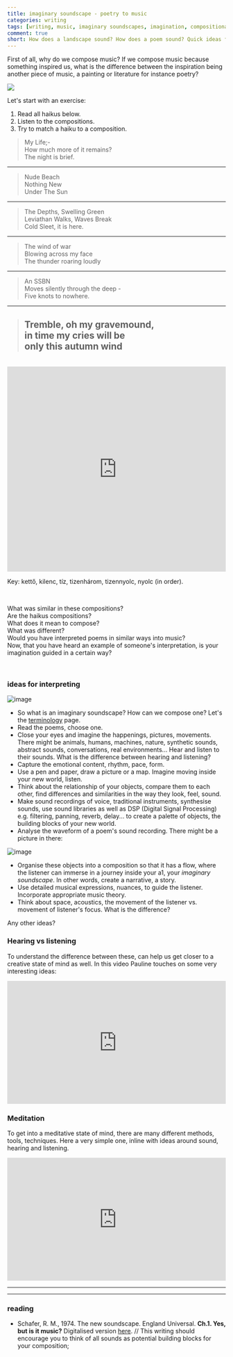 ```yaml
---
title: imaginary soundscape - poetry to music
categories: writing
tags: [writing, music, imaginary soundscapes, imagination, compositional methods, listening types, meditation, states of mind]
comment: true
short: How does a landscape sound? How does a poem sound? Quick ideas for sonification and musification.
---
```


<!--

todo

### Consider Listening Types

1. Chion;
2. Oliveros;
3. Purves;
4. Meditation `

[plugin:youtube](https://www.youtube.com/watch?v=dSPZZ0b5XCk)

-->

First of all, why do we compose music? If we compose music because something inspired us, what is the difference between the inspiration being another piece of music, a painting or literature for instance poetry?

![](/../assets/images/tedor-krisztian-hofstadter-imagination.jpg)

Let's start with an exercise:

1. Read all haikus below.
2. Listen to the compositions.
3. Try to match a haiku to a composition.


> My Life;-   
> How much more of it remains?   
> The night is brief.    

---



> Nude Beach   
> Nothing New   
> Under The Sun   



---


> The Depths, Swelling Green   
> Leviathan Walks, Waves Break   
> Cold Sleet, it is here.

---

> The wind of war   
> Blowing across my face   
> The thunder roaring loudly   



---

> An SSBN   
> Moves silently through the deep -   
> Five knots to nowhere.   

---

> Tremble, oh my gravemound,   
> in time my cries will be   
> only this autumn wind
> ---

<br>

<iframe style="border: 0; width: 100%; height: 472px;" src="https://bandcamp.com/EmbeddedPlayer/album=3343104669/size=large/bgcol=ffffff/linkcol=63b2cc/artwork=none/transparent=true/" seamless><a href="http://tedor.bandcamp.com/album/m4mi-imaginary-soundscapes-2016" target="_blank" rel="nofollow" class="external-link no-image">M4MI Imaginary Soundscapes 2016 by ARU Music Students</a></iframe>


Key: kettő, kilenc, tíz, tizenhárom, tizennyolc, nyolc (in order).

<br>

What was similar in these compositions?   
Are the haikus compositions?   
What does it mean to compose?   
What was different?   
Would you have interpreted poems in similar ways into music?  
Now, that you have heard an example of someone's interpretation, is your imagination guided in a certain way?

<br>

### ideas for interpreting

![image](http://orig11.deviantart.net/e63b/f/2014/089/6/c/30_03_14_by_sanchiko-d7c8tdf.jpg)

* So what is an imaginary soundscape? How can we compose one? Let's the [terminology](/terminology) page.  
* Read the poems, choose one.
* Close your eyes and imagine the happenings, pictures, movements. There might be animals, humans, machines, nature, synthetic sounds, abstract sounds, conversations, real environments... Hear and listen to their sounds. What is the difference between hearing and listening?
* Capture the emotional content, rhythm, pace, form.
* Use a pen and paper, draw a picture or a map. Imagine moving inside your new world, listen.
* Think about the relationship of your objects, compare them to each other, find differences and similarities in the way they look, feel, sound.
* Make sound recordings of voice, traditional instruments, synthesise sounds, use sound libraries as well as DSP (Digital Signal Processing) e.g. filtering, panning, reverb, delay... to create a palette of objects, the building blocks of your new world.
* Analyse the waveform of a poem's sound recording. There might be a picture in there:

![image](http://img11.deviantart.net/e05f/i/2010/189/4/6/tnyc_waveform_by_hexagonz.jpg)


* Organise these objects into a composition so that it has a flow, where the listener can immerse in a journey inside your a1, your _imaginary soundscape_. In other words, create a narrative, a story.
* Use detailed musical expressions, nuances, to guide the listener. Incorporate appropriate music theory.
* Think about space, acoustics, the movement of the listener vs. movement of listener's focus. What is the difference?

Any other ideas?

### Hearing vs listening

To understand the difference between these, can help us get closer to a creative state of mind as well. In this video Pauline touches on some very interesting ideas:

<div style="left: 0; width: 100%; height: 0; position: relative; padding-bottom: 56.2493%;"><iframe src="https://www.youtube.com/embed/_QHfOuRrJB8?rel=0&amp;showinfo=0" style="border: 0; top: 0; left: 0; width: 100%; height: 100%; position: absolute;" allowfullscreen scrolling="no"></iframe></div>

### Meditation

To get into a meditative state of mind, there are many different methods, tools, techniques. Here a very simple one, inline with ideas around sound, hearing and listening.

<div style="left: 0; width: 100%; height: 0; position: relative; padding-bottom: 56.2493%;"><iframe src="https://www.youtube.com/embed/NyKntOXIINI?rel=0&amp;showinfo=0" style="border: 0; top: 0; left: 0; width: 100%; height: 100%; position: absolute;" allowfullscreen scrolling="no"></iframe></div>

---
---

### reading

* Schafer, R. M., 1974. The new soundscape. England Universal. **Ch.1. Yes, but is it music?** Digitalised version  [here](http://content.talisaspire.com/anglia/bundles/57e3fc9e4469eefd428b457c). // This writing should encourage you to think of all sounds as potential building blocks for your composition;
